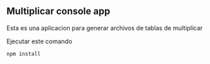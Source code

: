 ## Multiplicar console app
Esta es una aplicacion para generar archivos de tablas de multiplicar

Ejecutar este comando 

```
npm install
```